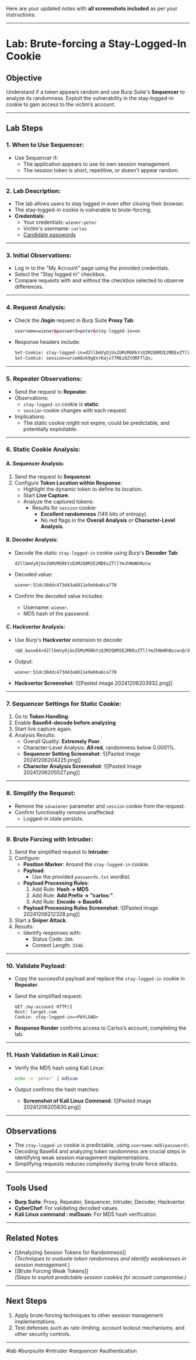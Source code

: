 Here are your updated notes with **all screenshots included** as per your instructions:

---

# Lab: Brute-forcing a Stay-Logged-In Cookie

## Objective

Understand if a token appears random and use Burp Suite's **Sequencer** to analyze its randomness. Exploit the vulnerability in the stay-logged-in cookie to gain access to the victim’s account.

---

## Lab Steps

### 1. **When to Use Sequencer**:

- Use Sequencer if:
    - The application appears to use its own session management.
    - The session token is short, repetitive, or doesn't appear random.

---

### 2. **Lab Description**:

- The lab allows users to stay logged in even after closing their browser.
- The stay-logged-in cookie is vulnerable to brute-forcing.
- **Credentials**:
    - Your credentials: `wiener:peter`
    - Victim's username: `carlos`
    - [Candidate passwords](https://portswigger.net/web-security/authentication/auth-lab-passwords)

---

### 3. **Initial Observations**:

- Log in to the "My Account" page using the provided credentials.
- Select the "Stay logged in" checkbox.
- Compare requests with and without the checkbox selected to observe differences.

---

### 4. **Request Analysis**:

- Check the **/login** request in Burp Suite **Proxy Tab**:
    
    ```html
    username=wiener&password=peter&stay-logged-in=on
    ```
    
- Response headers include:
    
    ```html
    Set-Cookie: stay-logged-in=d2llbmVyOjUxZGMzMGRkYzQ3M2Q0M2E2MDExZTllYmJhNmNhNzcw
    Set-Cookie: session=urieAQvk9gEnrKajx77MEzOZtORFTlQs;
    ```
    

---

### 5. **Repeater Observations**:

- Send the request to **Repeater**.
- Observations:
    - `stay-logged-in` cookie is **static**.
    - `session` cookie changes with each request.
- Implications:
    - The static cookie might not expire, could be predictable, and potentially exploitable.

---

### 6. **Static Cookie Analysis**:

#### A. **Sequencer Analysis**:

1. Send the request to **Sequencer**.
2. Configure **Token Location within Response**:
    - Highlight the dynamic token to define its location.
    - Start **Live Capture**.
    - Analyze the captured tokens:
        - Results for `session` cookie:
            - **Excellent randomness** (149 bits of entropy).
            - No red flags in the **Overall Analysis** or **Character-Level Analysis**.

#### B. **Decoder Analysis**:

- Decode the static `stay-logged-in` cookie using Burp's **Decoder Tab**:
    
    ```plaintext
    d2llbmVyOjUxZGMzMGRkYzQ3M2Q0M2E2MDExZTllYmJhNmNhNzcw
    ```
    
- Decoded value:
    
    ```plaintext
    wiener:51dc30ddc473d43a6011e9ebba6ca770
    ```
    
- Confirm the decoded value includes:
    - Username: `wiener`.
    - MD5 hash of the password.

#### C. **Hackvertor Analysis**:

- Use Burp's **Hackvertor** extension to decode:
    
    ```plaintext
    <@d_base64>d2llbmVyOjUxZGMzMGRkYzQ3M2Q0M2E2MDExZTllYmJhNmNhNzcw<@/d_base64>
    ```
    
- Output:
    
    ```plaintext
    wiener:51dc30ddc473d43a6011e9ebba6ca770
    ```
    
- **Hackvertor Screenshot**: ![[Pasted image 20241206203932.png]]

---

### 7. **Sequencer Settings for Static Cookie**:

1. Go to **Token Handling**.
2. Enable **Base64-decode before analyzing**.
3. Start live capture again.
4. Analysis Results:
    - Overall Quality: **Extremely Poor**.
    - Character-Level Analysis: **All red**, randomness below 0.0001%.
    - **Sequencer Setting Screenshot**: ![[Pasted image 20241206204225.png]]
    - **Character Analysis Screenshot**: ![[Pasted image 20241206205527.png]]

---

### 8. **Simplify the Request**:

- Remove the `id=wiener` parameter and `session` cookie from the request.
- Confirm functionality remains unaffected:
    - Logged-in state persists.

---

### 9. **Brute Forcing with Intruder**:

1. Send the simplified request to **Intruder**.
2. Configure:
    - **Position Marker**: Around the `stay-logged-in` cookie.
    - **Payload**:
        - Use the provided `passwords.txt` wordlist.
    - **Payload Processing Rules**:
        1. Add Rule: **Hash -> MD5**.
        2. Add Rule: **Add Prefix -> "carlos:"**.
        3. Add Rule: **Encode -> Base64**.
    - **Payload Processing Rules Screenshot**: ![[Pasted image 20241206212328.png]]
3. Start a **Sniper Attack**.
4. Results:
    - Identify responses with:
        - Status Code: `200`.
        - Content Length: `3346`.

---

### 10. **Validate Payload**:

- Copy the successful payload and replace the `stay-logged-in` cookie in **Repeater**.
- Send the simplified request:
    
    ```plaintext
    GET /my-account HTTP/2
    Host: target.com
    Cookie: stay-logged-in=<PAYLOAD>
    ```
    
- **Response Render** confirms access to Carlos’s account, completing the lab.

---

### 11. **Hash Validation in Kali Linux**:

- Verify the MD5 hash using Kali Linux:
    
    ```bash
    echo -n 'peter' | md5sum
    ```
    
- Output confirms the hash matches:
    - **Screenshot of Kali Linux Command**: ![[Pasted image 20241206205830.png]]

---

## Observations

- The `stay-logged-in` cookie is predictable, using `username:md5(password)`.
- Decoding Base64 and analyzing token randomness are crucial steps in identifying weak session management implementations.
- Simplifying requests reduces complexity during brute force attacks.

---

## Tools Used

- **Burp Suite**: Proxy, Repeater, Sequencer, Intruder, Decoder, Hackvertor.
- **CyberChef**: For validating decoded values.
- **Kali Linux command : md5sum**: For MD5 hash verification.

---

## Related Notes

- [[Analyzing Session Tokens for Randomness]]  
    _(Techniques to evaluate token randomness and identify weaknesses in session management.)_
- [[Brute Forcing Weak Tokens]]  
    _(Steps to exploit predictable session cookies for account compromise.)_

---

## Next Steps

1. Apply brute-forcing techniques to other session management implementations.
2. Test defenses such as rate-limiting, account lockout mechanisms, and other security controls.

---

#lab #burpsuite #intruder #sequencer #authentication
